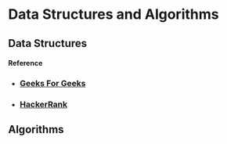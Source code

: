 # Data Structures and Algorithms

## Data Structures

#### Reference

- ### [Geeks For Geeks](https://www.geeksforgeeks.org/learn-data-structures-and-algorithms-dsa-tutorial/)
- ### [HackerRank](https://www.hackerrank.com/domains/algorithms/data-structures)

## Algorithms
